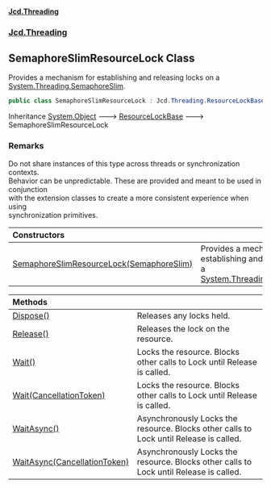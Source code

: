 #### [Jcd.Threading](index.md 'index')
### [Jcd.Threading](Jcd.Threading.md 'Jcd.Threading')

## SemaphoreSlimResourceLock Class

Provides a mechanism for establishing and releasing locks on a [System.Threading.SemaphoreSlim](https://docs.microsoft.com/en-us/dotnet/api/System.Threading.SemaphoreSlim 'System.Threading.SemaphoreSlim').

```csharp
public class SemaphoreSlimResourceLock : Jcd.Threading.ResourceLockBase
```

Inheritance [System.Object](https://docs.microsoft.com/en-us/dotnet/api/System.Object 'System.Object') &#129106; [ResourceLockBase](ResourceLockBase.md 'Jcd.Threading.ResourceLockBase') &#129106; SemaphoreSlimResourceLock

### Remarks
  
Do not share instances of this type across threads or synchronization contexts.  
Behavior can be unpredictable. These are provided and meant to be used in conjunction  
with the extension classes to create a more consistent experience when using  
synchronization primitives.

| Constructors | |
| :--- | :--- |
| [SemaphoreSlimResourceLock(SemaphoreSlim)](SemaphoreSlimResourceLock..ctor.IChqjw3fYT+2pNVk0peOGw.md 'Jcd.Threading.SemaphoreSlimResourceLock.SemaphoreSlimResourceLock(System.Threading.SemaphoreSlim)') | Provides a mechanism for establishing and releasing locks on a [System.Threading.SemaphoreSlim](https://docs.microsoft.com/en-us/dotnet/api/System.Threading.SemaphoreSlim 'System.Threading.SemaphoreSlim'). |

| Methods | |
| :--- | :--- |
| [Dispose()](SemaphoreSlimResourceLock.Dispose().md 'Jcd.Threading.SemaphoreSlimResourceLock.Dispose()') | Releases any locks held. |
| [Release()](SemaphoreSlimResourceLock.Release().md 'Jcd.Threading.SemaphoreSlimResourceLock.Release()') | Releases the lock on the resource. |
| [Wait()](SemaphoreSlimResourceLock.Wait().md 'Jcd.Threading.SemaphoreSlimResourceLock.Wait()') | Locks the resource. Blocks other calls to Lock until Release is called. |
| [Wait(CancellationToken)](SemaphoreSlimResourceLock.Wait.JAeVK594xSGa0d3twTWh+w.md 'Jcd.Threading.SemaphoreSlimResourceLock.Wait(System.Threading.CancellationToken)') | Locks the resource. Blocks other calls to Lock until Release is called. |
| [WaitAsync()](SemaphoreSlimResourceLock.WaitAsync().md 'Jcd.Threading.SemaphoreSlimResourceLock.WaitAsync()') | Asynchronously Locks the resource. Blocks other calls to Lock until Release is called. |
| [WaitAsync(CancellationToken)](SemaphoreSlimResourceLock.WaitAsync.ZQaziGW4glLqHQbYoy3tzw.md 'Jcd.Threading.SemaphoreSlimResourceLock.WaitAsync(System.Threading.CancellationToken)') | Asynchronously Locks the resource. Blocks other calls to Lock until Release is called. |
